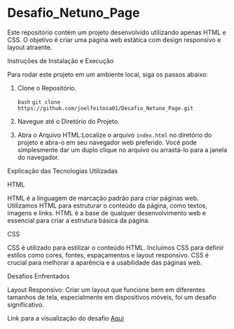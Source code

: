 # Desafio_Netuno_Page

Este repositório contém um projeto desenvolvido utilizando apenas HTML e CSS. O objetivo é criar uma página web estática com design responsivo e layout atraente.

Instruções de Instalação e Execução

Para rodar este projeto em um ambiente local, siga os passos abaixo:

1. Clone o Repositório.

    `bash`
    `git clone https://github.com/joelfeitosa01/Desafio_Netuno_Page.git`

2. Navegue até o Diretório do Projeto.
3. Abra o Arquivo HTML:Localize o arquivo `index.html` no diretório do projeto e abra-o em seu navegador web preferido. Você pode simplesmente dar um duplo clique no arquivo ou arrastá-lo para a janela do navegador.

Explicação das Tecnologias Utilizadas

HTML

HTML é a linguagem de marcação padrão para criar páginas web. Utilizamos HTML para estruturar o conteúdo da página, como textos, imagens e links. HTML é a base de qualquer desenvolvimento web e essencial para criar a estrutura básica da página.

CSS

CSS é utilizado para estilizar o conteúdo HTML. Incluímos CSS para definir estilos como cores, fontes, espaçamentos e layout responsivo. CSS é crucial para melhorar a aparência e a usabilidade das páginas web. 

Desafios Enfrentados

Layout Responsivo: Criar um layout que funcione bem em diferentes tamanhos de tela, especialmente em dispositivos móveis, foi um desafio significativo.

Link para a visualização do desafio <a href="https://joelfeitosa01.github.io/Desafio_Netuno_Page/">Aqui</a>